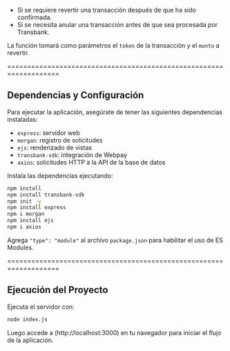 
   - Si se requiere revertir una transacción después de que ha sido confirmada.
   - Si se necesita anular una transacción antes de que sea procesada por Transbank.

   La función tomará como parámetros el `token` de la transacción y el `monto` a revertir.
  
===================================================================

## Dependencias y Configuración

Para ejecutar la aplicación, asegúrate de tener las siguientes dependencias instaladas:

- `express`: servidor web
- `morgan`: registro de solicitudes
- `ejs`: renderizado de vistas
- `transbank-sdk`: integración de Webpay
- `axios`: solicitudes HTTP a la API de la base de datos

Instala las dependencias ejecutando:

```bash
npm install
npm install transbank-sdk 
npm init -y
npm install express
npm i morgan
npm install ejs
npm i axios
```

Agrega `"type": "module"` al archivo `package.json` para habilitar el uso de ES Modules.

===================================================================

## Ejecución del Proyecto

Ejecuta el servidor con:

```bash
node index.js
```

Luego accede a (http://localhost:3000) en tu navegador para iniciar el flujo de la aplicación.